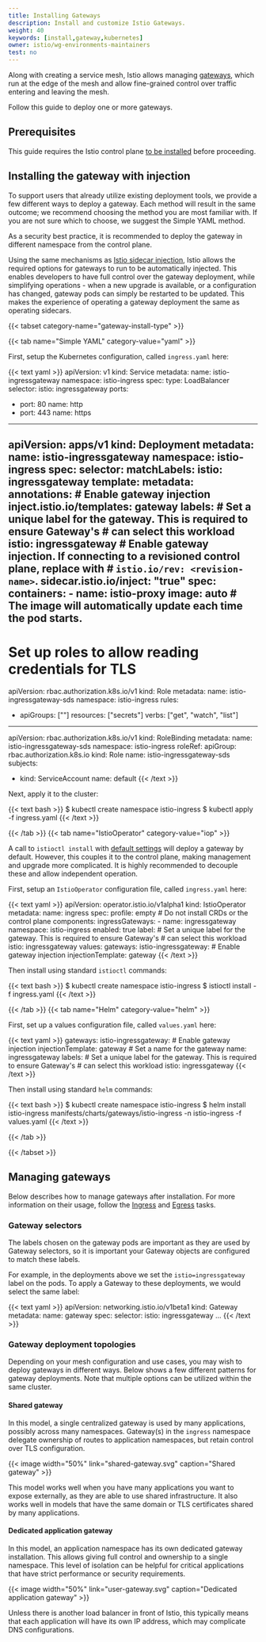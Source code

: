 ```yaml
---
title: Installing Gateways
description: Install and customize Istio Gateways.
weight: 40
keywords: [install,gateway,kubernetes]
owner: istio/wg-environments-maintainers
test: no
---
```


Along with creating a service mesh, Istio allows managing [gateways](/docs/concepts/traffic-management/#gateways),
which run at the edge of the mesh and allow fine-grained control over traffic entering and leaving the mesh.

Follow this guide to deploy one or more gateways.

## Prerequisites

This guide requires the Istio control plane [to be installed](/docs/setup/install/) before proceeding.

## Installing the gateway with injection

To support users that already utilize existing deployment tools, we provide a few different ways to deploy a gateway.
Each method will result in the same outcome; we recommend choosing the method you are most familiar with.
If you are not sure which to choose, we suggest the Simple YAML method.

As a security best practice, it is recommended to deploy the gateway in different namespace from the control plane.

Using the same mechanisms as [Istio sidecar injection](/docs/setup/additional-setup/sidecar-injection/#automatic-sidecar-injection), Istio allows the required
options for gateways to run to be automatically injected.
This enables developers to have full control over the gateway deployment, while simplifying operations - when a new upgrade is available, or a configuration has changed, gateway pods can simply be restarted to be updated.
This makes the experience of operating a gateway deployment the same as operating sidecars.

{{< tabset category-name="gateway-install-type" >}}

{{< tab name="Simple YAML" category-value="yaml" >}}

First, setup the Kubernetes configuration, called `ingress.yaml` here:

{{< text yaml >}}
apiVersion: v1
kind: Service
metadata:
  name: istio-ingressgateway
  namespace: istio-ingress
spec:
  type: LoadBalancer
  selector:
    istio: ingressgateway
  ports:
  - port: 80
    name: http
  - port: 443
    name: https
---
apiVersion: apps/v1
kind: Deployment
metadata:
  name: istio-ingressgateway
  namespace: istio-ingress
spec:
  selector:
    matchLabels:
      istio: ingressgateway
  template:
    metadata:
      annotations:
        # Enable gateway injection
        inject.istio.io/templates: gateway
      labels:
        # Set a unique label for the gateway. This is required to ensure Gateway's
        # can select this workload
        istio: ingressgateway
        # Enable gateway injection. If connecting to a revisioned control plane, replace with
        # `istio.io/rev: <revision-name>`.
        sidecar.istio.io/inject: "true"
    spec:
      containers:
      - name: istio-proxy
        image: auto # The image will automatically update each time the pod starts.
---
# Set up roles to allow reading credentials for TLS
apiVersion: rbac.authorization.k8s.io/v1
kind: Role
metadata:
  name: istio-ingressgateway-sds
  namespace: istio-ingress
rules:
- apiGroups: [""]
  resources: ["secrets"]
  verbs: ["get", "watch", "list"]
---
apiVersion: rbac.authorization.k8s.io/v1
kind: RoleBinding
metadata:
  name: istio-ingressgateway-sds
  namespace: istio-ingress
roleRef:
  apiGroup: rbac.authorization.k8s.io
  kind: Role
  name: istio-ingressgateway-sds
subjects:
- kind: ServiceAccount
  name: default
{{< /text >}}

Next, apply it to the cluster:

{{< text bash >}}
$ kubectl create namespace istio-ingress
$ kubectl apply -f ingress.yaml
{{< /text >}}

{{< /tab >}}
{{< tab name="IstioOperator" category-value="iop" >}}

A call to `istioctl install` with [default settings](/docs/setup/install/istioctl/#install-istio-using-the-default-profile) will deploy a gateway by default.
However, this couples it to the control plane, making management and upgrade more complicated.
It is highly recommended to decouple these and allow independent operation.

First, setup an `IstioOperator` configuration file, called `ingress.yaml` here:

{{< text yaml >}}
apiVersion: operator.istio.io/v1alpha1
kind: IstioOperator
metadata:
  name: ingress
spec:
  profile: empty # Do not install CRDs or the control plane
  components:
    ingressGateways:
    - name: ingressgateway
      namespace: istio-ingress
      enabled: true
      label:
        # Set a unique label for the gateway. This is required to ensure Gateway's
        # can select this workload
        istio: ingressgateway
  values:
    gateways:
      istio-ingressgateway:
        # Enable gateway injection
        injectionTemplate: gateway
{{< /text >}}

Then install using standard `istioctl` commands:

{{< text bash >}}
$ kubectl create namespace istio-ingress
$ istioctl install -f ingress.yaml
{{< /text >}}

{{< /tab >}}
{{< tab name="Helm" category-value="helm" >}}

First, set up a values configuration file, called `values.yaml` here:

{{< text yaml >}}
gateways:
  istio-ingressgateway:
    # Enable gateway injection
    injectionTemplate: gateway
    # Set a name for the gateway
    name: ingressgateway
    labels:
      # Set a unique label for the gateway. This is required to ensure Gateway's
      # can select this workload
      istio: ingressgateway
{{< /text >}}

Then install using standard `helm` commands:

{{< text bash >}}
$ kubectl create namespace istio-ingress
$ helm install istio-ingress manifests/charts/gateways/istio-ingress -n istio-ingress -f values.yaml
{{< /text >}}

{{< /tab >}}

{{< /tabset >}}

## Managing gateways

Below describes how to manage gateways after installation. For more information on their usage, follow
the [Ingress](/docs/tasks/traffic-management/ingress/) and [Egress](/docs/tasks/traffic-management/egress/) tasks.

### Gateway selectors

The labels chosen on the gateway pods are important as they are used by Gateway selectors, so it is important your
Gateway objects are configured to match these labels.

For example, in the deployments above we set the `istio=ingressgateway` label on the pods. To apply a Gateway to these deployments, we would select the same label:

{{< text yaml >}}
apiVersion: networking.istio.io/v1beta1
kind: Gateway
metadata:
  name: gateway
spec:
  selector:
    istio: ingressgateway
...
{{< /text >}}

### Gateway deployment topologies

Depending on your mesh configuration and use cases, you may wish to deploy gateways in different ways.
Below shows a few different patterns for gateway deployments.
Note that multiple options can be utilized within the same cluster.

#### Shared gateway

In this model, a single centralized gateway is used by many applications, possibly across many namespaces.
Gateway(s) in the `ingress` namespace delegate ownership of routes to application namespaces, but retain control over TLS configuration.

{{< image width="50%" link="shared-gateway.svg" caption="Shared gateway" >}}

This model works well when you have many applications you want to expose externally, as they are able to use shared infrastructure.
It also works well in models that have the same domain or TLS certificates shared by many applications.

#### Dedicated application gateway

In this model, an application namespace has its own dedicated gateway installation.
This allows giving full control and ownership to a single namespace.
This level of isolation can be helpful for critical applications that have strict performance or security requirements.

{{< image width="50%" link="user-gateway.svg" caption="Dedicated application gateway" >}}

Unless there is another load balancer in front of Istio, this typically means that each application will have its own IP address,
which may complicate DNS configurations.
